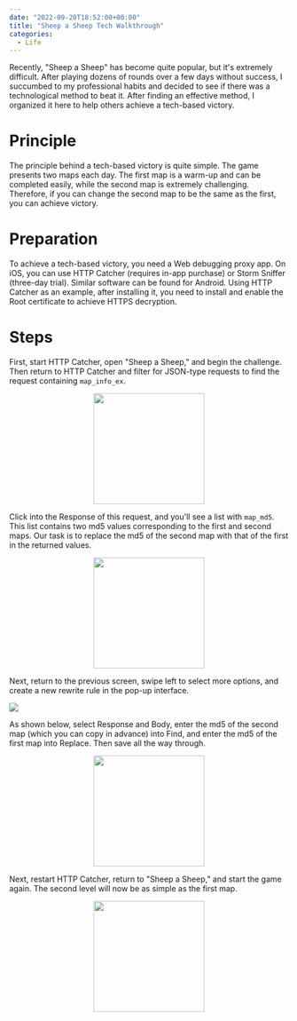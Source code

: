```yaml
---
date: "2022-09-20T18:52:00+00:00"
title: "Sheep a Sheep Tech Walkthrough"
categories:
  - Life
---
```


Recently, "Sheep a Sheep" has become quite popular, but it's extremely difficult. After playing dozens of rounds over a few days without success, I succumbed to my professional habits and decided to see if there was a technological method to beat it. After finding an effective method, I organized it here to help others achieve a tech-based victory.

# Principle

The principle behind a tech-based victory is quite simple. The game presents two maps each day. The first map is a warm-up and can be completed easily, while the second map is extremely challenging. Therefore, if you can change the second map to be the same as the first, you can achieve victory.

# Preparation

To achieve a tech-based victory, you need a Web debugging proxy app. On iOS, you can use HTTP Catcher (requires in-app purchase) or Storm Sniffer (three-day trial). Similar software can be found for Android. Using HTTP Catcher as an example, after installing it, you need to install and enable the Root certificate to achieve HTTPS decryption.

# Steps

First, start HTTP Catcher, open "Sheep a Sheep," and begin the challenge. Then return to HTTP Catcher and filter for JSON-type requests to find the request containing `map_info_ex`.

<center><img style="margin: 0 10px" src="/images/20220920_01.png" width="200"/></center>

Click into the Response of this request, and you'll see a list with `map_md5`. This list contains two md5 values corresponding to the first and second maps. Our task is to replace the md5 of the second map with that of the first in the returned values.

<center><img style="margin: 0 10px" src="/images/20220920_02.png" width="200"/></center>

Next, return to the previous screen, swipe left to select more options, and create a new rewrite rule in the pop-up interface.

![](/images/20220920_03.png)

As shown below, select Response and Body, enter the md5 of the second map (which you can copy in advance) into Find, and enter the md5 of the first map into Replace. Then save all the way through.

<center><img style="margin: 0 10px" src="/images/20220920_04.png" width="200"/></center>

Next, restart HTTP Catcher, return to "Sheep a Sheep," and start the game again. The second level will now be as simple as the first map.

<center><img style="margin: 0 10px" src="/images/20220920_05.png" width="200"/></center>